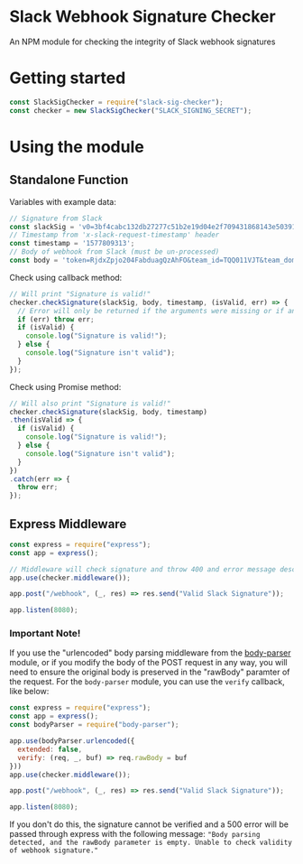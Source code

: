 # Slack Webhook Signature Checker
An NPM module for checking the integrity of Slack webhook signatures

# Getting started
```js
const SlackSigChecker = require("slack-sig-checker");
const checker = new SlackSigChecker("SLACK_SIGNING_SECRET");
```

# Using the module  
## Standalone Function   
Variables with example data:
```js
// Signature from Slack
const slackSig = 'v0=3bf4cabc132db27277c51b2e19d04e2f709431868143e50391127e54d48fea4d';
// Timestamp from 'x-slack-request-timestamp' header
const timestamp = '1577809313';
// Body of webhook from Slack (must be un-processed)
const body = 'token=RjdxZpjo204FabduagQzAhFO&team_id=TQQ011VJT&team_domain=test12-31-2019&channel_id=CQE6FL1AM&channel_name=group-project&user_id=UQQ011W1M&user_name=wyattcalandro&command=%2Ftest&text=Test&response_url=https%3A%2F%2Fhooks.slack.com%2Fcommands%2FTQQ011VJT%2F879842384065%2Fj5NHApWyoxkMUft3FCVGKftp&trigger_id=878611932339.840001063639.2f9a762a9fa499ed64f5047a0412416f';
```
Check using callback method:
```js
// Will print "Signature is valid!"
checker.checkSignature(slackSig, body, timestamp, (isValid, err) => {
  // Error will only be returned if the arguments were missing or if an error occurred while generating the signature.
  if (err) throw err;
  if (isValid) {
    console.log("Signature is valid!");
  } else {
    console.log("Signature isn't valid");
  }
});
```
Check using Promise method:
```js
// Will also print "Signature is valid!"
checker.checkSignature(slackSig, body, timestamp)
.then(isValid => {
  if (isValid) {
    console.log("Signature is valid!");
  } else {
    console.log("Signature isn't valid");
  }
})
.catch(err => {
  throw err;
});
```

## Express Middleware
```js
const express = require("express");
const app = express();

// Middleware will check signature and throw 400 and error message describing issue if signature isn't valid.
app.use(checker.middleware());

app.post("/webhook", (_, res) => res.send("Valid Slack Signature"));

app.listen(8080);
```

### Important Note!
If you use the "urlencoded" body parsing middleware from the [body-parser](https://npmjs.com/package/body-parser) module, or if you modify the body of the POST request in any way, you will need to ensure the original body is preserved in the "rawBody" paramter of the request. For the `body-parser` module, you can use the `verify` callback, like below:
```js
const express = require("express");
const app = express();
const bodyParser = require("body-parser");

app.use(bodyParser.urlencoded({
  extended: false,
  verify: (req, _, buf) => req.rawBody = buf
}))
app.use(checker.middleware());

app.post("/webhook", (_, res) => res.send("Valid Slack Signature"));

app.listen(8080);
```
If you don't do this, the signature cannot be verified and a 500 error will be passed through express with the following message: `"Body parsing detected, and the rawBody parameter is empty. Unable to check validity of webhook signature."`